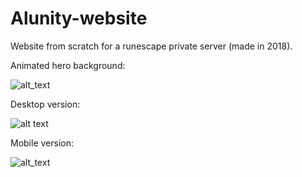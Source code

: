 # Alunity-website
Website from scratch for a runescape private server (made in 2018).

Animated hero background:

![alt_text](https://gyazo.com/f5c88ad923ec20c15e949559e0e77f64.gif)

Desktop version:

![alt text](https://gyazo.com/c452f078acde0253c7f9cc5104494f39.jpg)

Mobile version:

![alt_text](https://gyazo.com/76114203b5dd74397816f0fad673ac3a.jpg)
